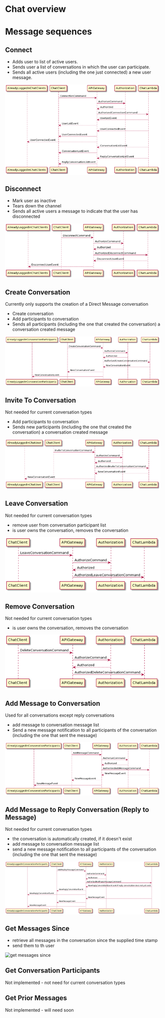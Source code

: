 # Chat overview



# Message sequences


## Connect

- Adds user to list of active users.
- Sends user a list of conversations in which the user can participate.
- Sends all active users (including the one just connected) a new user message.

![connect](chat/plantumldiagrams/artefacts/connect.png)

## Disconnect

- Mark user as inactive
- Tears down the channel
- Sends all active users a message to indicate that the user has disconnected

![disconnect](chat/plantumldiagrams/artefacts/disconnect.png)

## Create Conversation

Currently only supports the creation of a Direct Message conversation

- Create conversation
- Add participants to conversation 
- Sends all participants (including the one that created the conversation) a conversation created message

![create conversation](chat/plantumldiagrams/artefacts/createconversation.png)

## Invite To Conversation

Not needed for current conversation types

- Add participants to conversation 
- Sends new participants (including the one that created the conversation) a conversation created message

![invite to  conversation](chat/plantumldiagrams/artefacts/invitetoconversation.png)

## Leave Conversation

Not needed for current conversation types

- remove user from conversation participant list
- is user owns the conversation, removes the conversation

![leave conversation](chat/plantumldiagrams/artefacts/leaveconversation.png)

## Remove Conversation

Not needed for current conversation types

- is user owns the conversation, removes the conversation

![remove conversation](chat/plantumldiagrams/artefacts/deleteconversation.png)

## Add Message to Conversation

Used for all conversations except reply conversations

- add message to conversation message list
- Send a new message notification to all participants of the conversation (including the one that sent the message)

![add message to conversation](chat/plantumldiagrams/artefacts/sendmessage.png)

## Add Message to Reply Conversation (Reply to Message)

Not needed for current conversation types

- the conversation is automatically created, if it doesn't exist
- add message to conversation message list
- send a new message notification to all participants of the conversation (including the one that sent the message)

![reply to message](chat/plantumldiagrams/artefacts/sendreplymessage.png)

## Get Messages Since

- retrieve all messages in the conversation since the supplied time stamp
- send them to th user

![get messages since](chat/plantumldiagrams/artefacts/getconversationmessagesaftercomment.png)

## Get Conversation Participants

Not implemented - not need for current conversation types


## Get Prior Messages

Not implemented - will need soon



